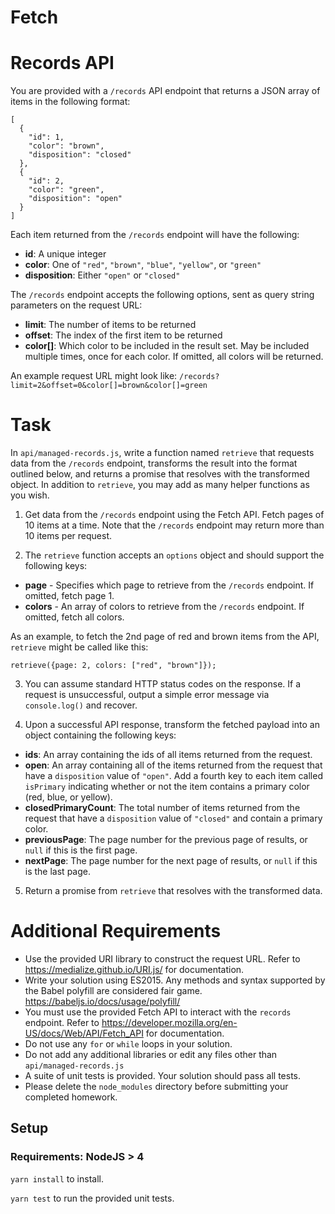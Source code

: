 # Fetch

# Records API

You are provided with a `/records` API endpoint that returns a JSON array of items in the following format:

```
[
  {
    "id": 1,
    "color": "brown",
    "disposition": "closed"
  },
  {
    "id": 2,
    "color": "green",
    "disposition": "open"
  }
]
```

Each item returned from the `/records` endpoint will have the following:

  - **id**: A unique integer
  - **color**: One of `"red"`, `"brown"`, `"blue"`, `"yellow"`, or `"green"`
  - **disposition**: Either `"open"` or `"closed"`

The `/records` endpoint accepts the following options, sent as query string parameters on the request URL:

  - **limit**: The number of items to be returned
  - **offset**: The index of the first item to be returned
  - **color[]**: Which color to be included in the result set. May be included multiple times, once for each color. If omitted, all colors will be returned.

An example request URL might look like: `/records?limit=2&offset=0&color[]=brown&color[]=green`

# Task

In `api/managed-records.js`, write a function named `retrieve` that requests data from the `/records` endpoint, transforms the result into the format outlined below, and returns a promise that resolves with the transformed object. In addition to `retrieve`, you may add as many helper functions as you wish.

1. Get data from the `/records` endpoint using the Fetch API. Fetch pages of 10 items at a time. Note that the `/records` endpoint may return more than 10 items per request.

2. The `retrieve` function accepts an `options` object and should support the following keys:

  - **page** - Specifies which page to retrieve from the `/records` endpoint. If omitted, fetch page 1.
  - **colors** - An array of colors to retrieve from the `/records` endpoint. If omitted, fetch all colors.

  As an example, to fetch the 2nd page of red and brown items from the API, `retrieve` might be called like this:
  ```
  retrieve({page: 2, colors: ["red", "brown"]});
  ```

3. You can assume standard HTTP status codes on the response. If a request is unsuccessful, output a simple error message via `console.log()` and recover.

4. Upon a successful API response, transform the fetched payload into an object containing the following keys:

  - **ids**: An array containing the ids of all items returned from the request.
  - **open**: An array containing all of the items returned from the request that have a `disposition` value of `"open"`. Add a fourth key to each item called `isPrimary` indicating whether or not the item contains a primary color (red, blue, or yellow).
  - **closedPrimaryCount**: The total number of items returned from the request that have a `disposition` value of `"closed"` and contain a primary color.
  - **previousPage**: The page number for the previous page of results, or `null` if this is the first page.
  - **nextPage**: The page number for the next page of results, or `null` if this is the last page.

5. Return a promise from `retrieve` that resolves with the transformed data.

# Additional Requirements

- Use the provided URI library to construct the request URL. Refer to https://medialize.github.io/URI.js/ for documentation.
- Write your solution using ES2015. Any methods and syntax supported by the Babel polyfill are considered fair game. https://babeljs.io/docs/usage/polyfill/
- You must use the provided Fetch API to interact with the `records` endpoint. Refer to https://developer.mozilla.org/en-US/docs/Web/API/Fetch_API for documentation.
- Do not use any `for` or `while` loops in your solution.
- Do not add any additional libraries or edit any files other than `api/managed-records.js`
- A suite of unit tests is provided. Your solution should pass all tests.
- Please delete the `node_modules` directory before submitting your completed homework. 


## Setup

### Requirements: NodeJS > 4

`yarn install` to install.

`yarn test` to run the provided unit tests.
